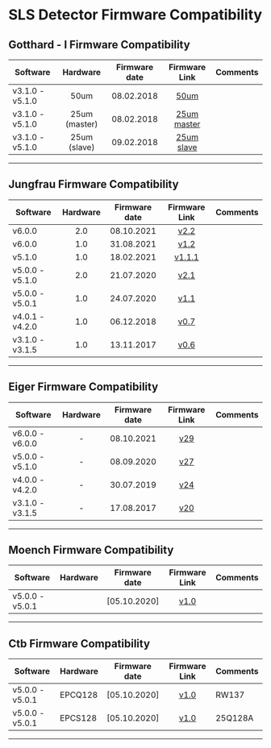 # SLS Detector Firmware Compatibility

## Gotthard - I Firmware Compatibility

|Software|Hardware|Firmware date|Firmware Link|Comments|
|---|:---:|:---:|:---:|---|
|v3.1.0 - v5.1.0|50um|08.02.2018|[50um](https://github.com/slsdetectorgroup/slsDetectorFirmware/blob/master/binaries/gotthard_I/50um/gotthard_I_50um.pof)||
|v3.1.0 - v5.1.0|25um (master)|08.02.2018|[25um master](https://github.com/slsdetectorgroup/slsDetectorFirmware/blob/master/binaries/gotthard_I/25um/master/gotthard_I_25um_master.pof)||
|v3.1.0 - v5.1.0|25um (slave)|09.02.2018|[25um slave](https://github.com/slsdetectorgroup/slsDetectorFirmware/blob/master/binaries/gotthard_I/25um/slave/gotthard_I_25um_slave.pof)||

* * * 

## Jungfrau Firmware Compatibility

|Software|Hardware|Firmware date|Firmware Link|Comments|
|---|:---:|:---:|:---:|---|
|v6.0.0         |2.0|08.10.2021|[v2.2](https://github.com/slsdetectorgroup/slsDetectorFirmware/blob/master/binaries/jungfrau/v2_2/jungfrau_v2_2.pof)||
|v6.0.0         |1.0|31.08.2021|[v1.2](https://github.com/slsdetectorgroup/slsDetectorFirmware/blob/master/binaries/jungfrau/v1_2/jungfrau_v1_2.pof)||
|v5.1.0         |1.0|18.02.2021|[v1.1.1](https://github.com/slsdetectorgroup/slsDetectorFirmware/blob/master/binaries/jungfrau/v1_1_1/jungfrau_v1_1_1.pof)||
|v5.0.0 - v5.1.0|2.0|21.07.2020|[v2.1](https://github.com/slsdetectorgroup/slsDetectorFirmware/blob/master/binaries/jungfrau/v2_1/jungfrau_v2_1.pof)||
|v5.0.0 - v5.0.1|1.0|24.07.2020|[v1.1](https://github.com/slsdetectorgroup/slsDetectorFirmware/blob/master/binaries/jungfrau/v1_1/jungfrau_v1_1.pof)||
|v4.0.1 - v4.2.0|1.0|06.12.2018|[v0.7](https://github.com/slsdetectorgroup/slsDetectorFirmware/blob/master/binaries/jungfrau/v0_7/jungfrau_v0_7.pof)||
|v3.1.0 - v3.1.5|1.0|13.11.2017|[v0.6](https://github.com/slsdetectorgroup/slsDetectorFirmware/blob/master/binaries/jungfrau/v0_6/jungfrau_v0_6.pof)||

* * *


## Eiger Firmware Compatibility

|Software|Hardware|Firmware date|Firmware Link|Comments|
|---|:---:|:---:|:---:|---|
|v6.0.0 - v6.0.0|-|08.10.2021|[v29](https://github.com/slsdetectorgroup/slsDetectorFirmware/blob/master/binaries/eiger/v29/)||
|v5.0.0 - v5.1.0|-|08.09.2020|[v27](https://github.com/slsdetectorgroup/slsDetectorFirmware/blob/master/binaries/eiger/v27/)||
|v4.0.0 - v4.2.0|-|30.07.2019|[v24](https://github.com/slsdetectorgroup/slsDetectorFirmware/blob/master/binaries/eiger/v24/)||
|v3.1.0 - v3.1.5|-|17.08.2017|[v20](https://github.com/slsdetectorgroup/slsDetectorFirmware/blob/master/binaries/eiger/v20/)||

* * *

## Moench Firmware Compatibility

|Software|Hardware|Firmware date|Firmware Link|Comments|
|---|---|:---:|:---:|---|
|v5.0.0 - v5.0.1||[05.10.2020]|[v1.0](https://github.com/slsdetectorgroup/slsDetectorFirmware/blob/master/binaries/moench/v1_0/moench_v1_0_201005.pof)||

* * *

## Ctb Firmware Compatibility

|Software|Hardware|Firmware date|Firmware Link|Comments |
|---|---|:---:|:---:|---|
|v5.0.0 - v5.0.1|EPCQ128|[05.10.2020]|[v1.0](https://github.com/slsdetectorgroup/slsDetectorFirmware/blob/master/binaries/ctb/EPCQ128/v1_0/ctb_v1_0_201005.pof)|RW137|
|v5.0.0 - v5.0.1|EPCS128|[05.10.2020]|[v1.0](https://github.com/slsdetectorgroup/slsDetectorFirmware/blob/master/binaries/ctb/EPCS128/v1_0/ctb_v1_0_201005.pof)|25Q128A|

* * *
